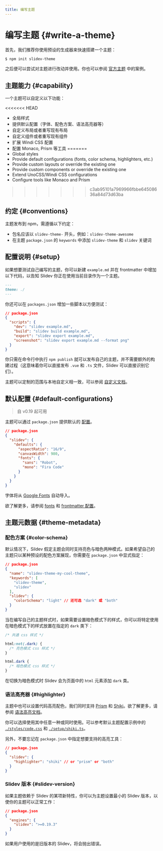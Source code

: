 ```yaml
---
title: 编写主题
---
```


# 编写主题 {#write-a-theme}

首先，我们推荐你使用预设的生成器来快速搭建一个主题：

```bash
$ npm init slidev-theme
```

之后便可以尝试对主题进行改动并使用。你也可以参阅 [官方主题](/themes/gallery) 中的案例。

## 主题能力 {#capability}

一个主题可以自定义以下功能：

<<<<<<< HEAD
- 全局样式
- 提供默认配置（字体、配色方案、语法高亮器等）
- 自定义布局或者重写现有布局
- 自定义组件或者重写现有组件
- 扩展 Windi CSS 配置
- 配置 Monaco, Prism 等工具
=======
- Global styles
- Provide default configurations (fonts, color schema, highlighters, etc.)
- Provide custom layouts or override the existing one
- Provide custom components or override the existing one
- Extend UnoCSS/Windi CSS configurations
- Configure tools like Monaco and Prism
>>>>>>> c3ab95101a7969966fbbe64508636a84d73d63ba

## 约定 {#conventions}

主题发布到 npm，需遵循以下约定：

- 包名应该以 `slidev-theme-` 开头，例如：`slidev-theme-awesome`
- 在主题 `package.json` 的 `keywords` 中添加 `slidev-theme` 和 `slidev` 关键词

## 配置说明 {#setup}

如果想要测试自己编写的主题，你可以新建 `example.md` 并在 frontmatter 中增加以下代码，以告知 Slidev 你正在使用当前目录作为一个主题。

```md
---
theme: ./
---
```

你还可以在 `packages.json` 增加一些脚本以方便测试：

```json
// package.json
{
  "scripts": {
    "dev": "slidev example.md",
    "build": "slidev build example.md",
    "export": "slidev export example.md",
    "screenshot": "slidev export example.md --format png"
  }
}
```

你只需在命令行中执行 `npm publish` 就可以发布自己的主题，并不需要额外的构建过程（这意味着你可以直接发布 `.vue` 和 `.ts` 文件，Slidev 可以直接识别它们）。

主题可以定制的范围与本地自定义相一致，可以参阅 [自定义文档](/custom/)。

## 默认配置 {#default-configurations}

> 自 v0.19 起可用

主题可以通过 `package.json` 提供默认的 [配置](/custom/#frontmatter-configures)。

```json
// package.json
{
  "slidev": {
    "defaults": {
      "aspectRatio": "16/9",
      "canvasWidth": 980,
      "fonts": {
        "sans": "Robot",
        "mono": "Fira Code"
      }
    }
  }
}
```

字体将从 [Google Fonts](https://fonts.google.com/) 自动导入。

欲了解更多，请参阅 [fonts](/custom/fonts) 和 [frontmatter 配置](/custom/#frontmatter-configures)。

## 主题元数据 {#theme-metadata}

### 配色方案 {#color-schema}

默认情况下，Sildev 假定主题会同时支持亮色与暗色两种模式。如果希望自己的主题只以某种预设的配色方案展现，你需要在 `package.json` 中显式指定：

```json
// package.json
{
  "name": "slidev-theme-my-cool-theme",
  "keywords": [
    "slidev-theme",
    "slidev"
  ],
  "slidev": {
    "colorSchema": "light" // 还可选 "dark" 或 "both"
  }
}
```

当在编写自己的主题样式时，如果需要设置暗色模式下的样式，你可以将特定使用在暗色模式下的样式放置在指定的 `dark` 类下：

```css
/* 共通 css 样式 */

html:not(.dark) {
  /* 亮色模式 css 样式 */
}

html.dark {
  /* 暗色模式 css 样式 */
}
```

在切换为暗色模式时 Slidev 会为页面中的 `html` 元素添加 `dark` 类。

### 语法高亮器 {#highlighter}

主题中也可以设置代码高亮配色，我们同时支持 [Prism](https://prismjs.com/) 和 [Shiki](https://github.com/shikijs/shiki)。欲了解更多，请参阅 [语法高亮文档](/custom/highlighters)。

你可以选择使用其中任意一种或同时使用。可以参考默认主题配置示例中的 [`./styles/code.css`](https://github.com/slidevjs/slidev/blob/main/packages/create-theme/template/styles/code.css) 和 [`./setup/shiki.ts`](https://github.com/slidevjs/slidev/blob/main/packages/create-theme/template/setup/shiki.ts)。

另外，不要忘记在 `package.json` 中指定想要支持的高亮工具：

```json
// package.json
{
  "slidev": {
    "highlighter": "shiki" // or "prism" or "both"
  }
}
```

### Slidev 版本 {#slidev-version}

如果主题依赖于 Slidev 的某项新特性，你可以为主题设置最小的 Slidev 版本，以使你的主题可以正常工作：

```json
// package.json
{
  "engines": {
    "slidev": ">=0.19.3"
  }
}
```

如果用户使用的是旧版本的 Slidev，将会抛出错误。
